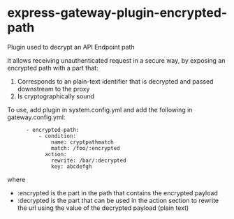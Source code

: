 # express-gateway-plugin-encrypted-path
Plugin used to decrypt an API Endpoint path

It allows receiving unauthenticated request in a secure way, by exposing an encrypted path with a part that:

1. Corresponds to an plain-text identifier that is decrypted and passed downstream to the proxy
2. Is cryptographically sound

To use, add plugin in system.config.yml and add the following in gateway.config.yml:

```
      - encrypted-path:
          - condition:
              name: cryptpathmatch
              match: /foo/:encrypted
            action:
              rewrite: /bar/:decrypted
              key: abcdefgh
```
where 

  - :encrypted is the part in the path that contains the encrypted payload
  - :decrypted is the part that can be used in the action section to rewrite the url using the value of the decrypted payload (plain text)
